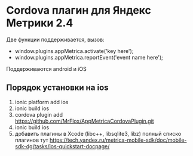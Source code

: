 Cordova плагин для Яндекс Метрики 2.4
===========


Две функции поддерживается, вызов:
- window.plugins.appMetrica.activate('key here');
- window.plugins.appMetrica.reportEvent('event name here');

Поддерживаются android и iOS

Порядок установки на ios
-----------
1. ionic platform add ios
2. ionic build ios
3. cordova plugin add https://github.com/MrFlox/AppMetricaCordovaPlugin.git
4. ionic build ios
5. добавить плагины в Xcode  (libc++, libsqlite3, libz)
полный списко плагинов тут https://tech.yandex.ru/metrica-mobile-sdk/doc/mobile-sdk-dg/tasks/ios-quickstart-docpage/
